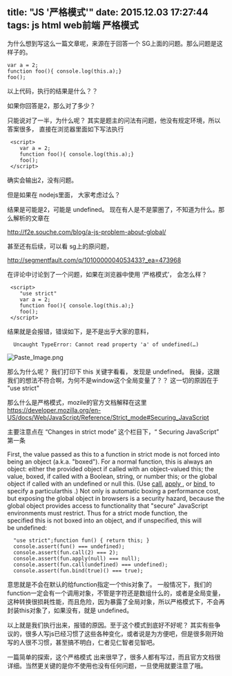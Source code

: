 title: "JS '严格模式'"
date: 2015.12.03 17:27:44
tags: js html web前端 严格模式
---

为什么想到写这么一篇文章呢，来源在于回答一个 SG上面的问题。那么问题是这样子的。

    var a = 2; 
    function foo(){ console.log(this.a);}
    foo();

以上代码，执行的结果是什么？？

如果你回答是2，那么对了多少？

只能说对了一半，为什么呢？  其实是题主的问法有问题，他没有规定环境，所以答案很多，
直接在浏览器里面如下写法执行
      
     <script>
        var a = 2; 
        function foo(){ console.log(this.a);}
        foo();
     </script>

确实会输出2，没有问题。

但是如果在 nodejs里面， 大家考虑过么？

结果是可能是2，可能是 undefined。  现在有人是不是蒙圈了，不知道为什么。那么解析的文章在

http://f2e.souche.com/blog/a-js-problem-about-global/

甚至还有后续，可以看 sg上的原问题，

http://segmentfault.com/q/1010000004053433?_ea=473968

在评论中讨论到了一个问题，如果在浏览器中使用 ‘严格模式’， 会怎么样？

     <script>
        "use strict"
        var a = 2; 
        function foo(){ console.log(this.a);}
        foo();
     </script>

结果就是会报错，错误如下，是不是出乎大家的意料，

      Uncaught TypeError: Cannot read property 'a' of undefined(…)

![Paste_Image.png](http://upload-images.jianshu.io/upload_images/198062-2ebc5e6d2b03973d.png?imageMogr2/auto-orient/strip%7CimageView2/2/w/1240)

那么为什么呢？ 我们打印下 this 关键字看看， 发现是 undefined。 我操，这跟我们的想法不符合啊，为何不是window这个全局变量了？？ 这一切的原因在于 "use strict"

那么什么是严格模式，mozile的官方文档解释在这里 
https://developer.mozilla.org/en-US/docs/Web/JavaScript/Reference/Strict_mode#Securing_JavaScript

主要注意点在 “Changes in strict mode” 这个栏目下，“ Securing JavaScript” 第一条

First, the value passed as this to a function in strict mode is not forced into being an object (a.k.a. "boxed"). For a normal function, this is always an object: either the provided object if called with an object-valued this; the value, boxed, if called with a Boolean, string, or number this; or the global object if called with an undefined or null this. (Use [call](https://developer.mozilla.org/en-US/Web/JavaScript/Reference/Global_Objects/Function/call), [apply
](https://developer.mozilla.org/en-US/Web/JavaScript/Reference/Global_Objects/Function/apply), or [bind
](https://developer.mozilla.org/en-US/Web/JavaScript/Reference/Global_Objects/Function/bind) to specify a particularthis
.) Not only is automatic boxing a performance cost, but exposing the global object in browsers is a security hazard, because the global object provides access to functionality that "secure" JavaScript environments must restrict. Thus for a strict mode function, the specified this is not boxed into an object, and if unspecified, this will be undefined:

      "use strict";function fun() { return this; }
      console.assert(fun() === undefined);
      console.assert(fun.call(2) === 2);
      console.assert(fun.apply(null) === null);
      console.assert(fun.call(undefined) === undefined);
      console.assert(fun.bind(true)() === true);

意思就是不会在默认的给function指定一个this对象了。 一般情况下，我们的function一定会有一个调用对象，不管是字符还是数组什么的，或者是全局变量，这种转换很损耗性能，而且危险，因为暴露了全局对象，所以严格模式下，不会再封装this对象了，如果没有，就是 undefined。

以上就是我们执行出来，报错的原因。至于这个模式到底好不好呢？ 其实有些争议的，很多人写js已经习惯了这些各种变化，或者说是为方便吧，但是很多刚开始写的人很不习惯，甚至搞不明白，仁者见仁智者见智吧。

一篇简单的探索，这个严格模式 出来很早了，很多人都有写过，而且官方文档很详细。当然更关键的是你不使用也没有任何问题，一旦使用就要注意了哦。